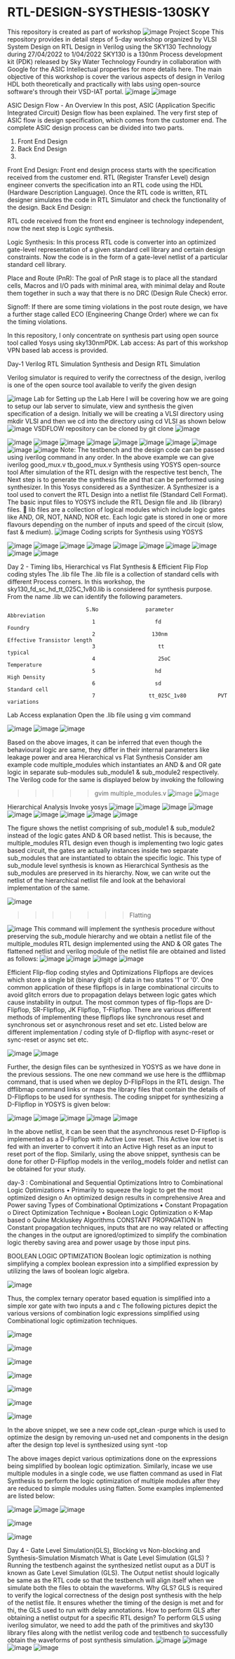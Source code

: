 # RTL-DESIGN-SYSTHESIS-130SKY
This repository is created as part of workshop 
![image](https://user-images.githubusercontent.com/104430712/166086350-d8b6664b-1ef5-4044-b15b-30789923e87a.png)
Project Scope
This repository provides in detail steps of 5-day workshop organized by VLSI System Design on  RTL Design in Verilog using the SKY130 Technology during 27/04/2022 to 1/04/2022
SKY130 is a 130nm Process development kit (PDK) released by Sky Water Technology Foundry in collaboration with Google for the ASIC Intellectual properties for more details here.
The main objective of this workshop is cover the various aspects of design in Verilog HDL both theoretically and practically with labs using open-source software's through their VSD-IAT portal. 
![image](https://user-images.githubusercontent.com/104430712/166086823-513c3c90-2f56-464e-a82d-e6d8c5c90229.png)
![image](https://user-images.githubusercontent.com/104430712/166086827-2d099777-c7ba-4ac6-93c4-3fc65dc73a5d.png)

 ASIC Design Flow - An Overview
In this post, ASIC (Application Specific Integrated Circuit) Design flow has been explained. The very first step of ASIC flow is design specification, which comes from the customer end.
The complete ASIC design process can be divided into two parts.

1.	Front End Design
2.	Back End Design
3.	
Front End Design:
Front end design process starts with the specification received from the customer end. RTL (Register Transfer Level) design engineer converts the specification into an RTL code using the HDL (Hardware Description Language). Once the RTL code is written, RTL designer simulates the code in RTL Simulator and check the functionality of the design.
Back End Design:

RTL code received from the front end engineer is technology independent, now the next step is Logic synthesis. 

Logic Synthesis:  In this process RTL code is converter into an optimized gate-level representation of a given standard cell library and certain design constraints. Now the code is in the form of a gate-level netlist of a particular standard cell library.

Place and Route (PnR):  The goal of PnR stage is to place all the standard cells, Macros and I/O pads with minimal area, with minimal delay and Route them together in such a way that there is no DRC (Design Rule Check) error. 

Signoff: If there are some timing violations in the post route design, we have a further stage called ECO (Engineering Change Order) where we can fix the timing violations. 


In this repository, I only concentrate on synthesis part using open source tool called Yosys using sky130nmPDK. 
Lab access: As part of this workshop VPN based lab access is provided. 

 Day-1 Verilog RTL Simulation Synthesis and Design
RTL Simulation

Verilog simulator is required to verify the correctness of the design, iverilog is one of the open source tool available to verify the given design

![image](https://user-images.githubusercontent.com/104430712/166182026-46e2d74b-dab6-4ffd-bf85-e8d69c2996dd.png)
Lab for Setting up the Lab
Here I will be covering how we are going to setup our lab server to simulate, view and synthesis the given specification of a design.
Initially we will be creating a VLSI directory using mkdir VLSI and then we cd into the directory using cd VLSI as shown below
![image](https://user-images.githubusercontent.com/104430712/166182049-d3ec2ac6-2849-4a3c-a4d5-b154cf4eb853.png)
VSDFLOW repository can be cloned by git clone
![image](https://user-images.githubusercontent.com/104430712/166182060-be765957-da8c-46c1-9704-51e25cc3c8c7.png)

![image](https://user-images.githubusercontent.com/104430712/166182092-1a8f8c8d-8cf4-425f-88bc-3ef4828331a3.png)
![image](https://user-images.githubusercontent.com/104430712/166182098-c20488cb-63e1-4adc-b26e-60c352f46afd.png)
![image](https://user-images.githubusercontent.com/104430712/166182105-e7a3f1ba-c81d-4b60-b8eb-d9b91cac7e5e.png)
![image](https://user-images.githubusercontent.com/104430712/166182112-01872e6d-13f9-4702-8e83-870b836efa1b.png)
![image](https://user-images.githubusercontent.com/104430712/166182121-a4900e7d-c9dd-4259-af0a-06e9b70bec11.png)
![image](https://user-images.githubusercontent.com/104430712/166182128-9d51f084-adab-4d58-9b3f-4a5a12ef2356.png)
![image](https://user-images.githubusercontent.com/104430712/166182139-cdb2deeb-e869-4d28-807a-b7780bf45646.png)
![image](https://user-images.githubusercontent.com/104430712/166182143-1d4d20c1-c6f0-4f5b-a98a-c1d91d24d4a6.png)
![image](https://user-images.githubusercontent.com/104430712/166182154-ba0b109f-f187-47f0-9e34-79bfaf4414ab.png)
![image](https://user-images.githubusercontent.com/104430712/166182164-05c1d394-226f-4f67-8d45-4c62bf60e682.png)
Note: The testbench and the design code can be passed using iverilog command in any order. In the above example we can give iverilog good_mux.v tb_good_mux.v 
Synthesis using YOSYS open-source tool
After simulation of the RTL design with the respective test bench, The Next step is to generate the synthesis file and that can be performed using synthesizer. In this Yosys considered as a Synthesizer. A Synthesizer is a tool used to convert the RTL Design into a netlist file (Standard Cell Format). The basic input files to YOSYS include the RTL Design file and .lib (library) files.
	lib files are a collection of logical modules which include logic gates like AND, OR, NOT, NAND, NOR etc. Each logic gate is stored in one or more flavours depending on the number of inputs and speed of the circuit (slow, fast & medium).
![image](https://user-images.githubusercontent.com/104430712/166182186-7f39a4e9-5046-4c05-90f3-48d720850ed9.png)
Coding scripts for Synthesis using YOSYS

![image](https://user-images.githubusercontent.com/104430712/166182233-11ce25cd-1b53-4617-a8d9-c13a58775857.png)
![image](https://user-images.githubusercontent.com/104430712/166182239-f7998ad2-a91f-4d40-a34a-7e416d58b5aa.png)
![image](https://user-images.githubusercontent.com/104430712/166182243-b95fc922-682d-42ee-81e1-c7c2207d9793.png)
![image](https://user-images.githubusercontent.com/104430712/166182248-339ba50b-b1b9-43e5-9bec-bc97b7ad097b.png)
![image](https://user-images.githubusercontent.com/104430712/166182253-127ca821-eec2-4cdb-88fe-6487a8e3c5a8.png)
![image](https://user-images.githubusercontent.com/104430712/166182258-53384baa-33bd-4671-9dfc-bfe84f9940ae.png)
![image](https://user-images.githubusercontent.com/104430712/166182266-9347f8bb-197e-4077-8fac-7d8e6a5f3f83.png)
![image](https://user-images.githubusercontent.com/104430712/166182273-c81d6039-d79e-4947-b387-9d81ddc1c9cc.png)
![image](https://user-images.githubusercontent.com/104430712/166182280-3f181ca5-fc8b-49f0-8a26-9df6c05c5eab.png)
![image](https://user-images.githubusercontent.com/104430712/166182287-b6a6806c-4d9f-4002-b5aa-bf0902168dd5.png)

Day 2 - Timing libs, Hierarchical   vs  Flat Synthesis & Efficient Flip Flop coding styles
The .lib file
The .lib file is a collection of standard cells with different Process corners. In this workshop, the sky130_fd_sc_hd_tt_025C_1v80.lib is considered for synthesis purpose. From the name .lib we can identify the following parameters.

                             S.No	            parameter	       Abbreviation
                               1	               fd	               Foundry 
                               2	              130nm 	        Effective Transistor length
                               3	                tt	               typical
                               4	                25oC	             Temperature
                               5	               hd	               High Density
                               6	               sd	                Standard cell
                               7	             tt_025C_1v80	       PVT variations

Lab Access explanation
Open the .lib file using g
vim command


![image](https://user-images.githubusercontent.com/104430712/166254676-10af81f1-a022-43c6-8be7-d2f128aad73b.png)
![image](https://user-images.githubusercontent.com/104430712/166254685-8556c2c5-39ec-4fd4-bbb4-c1eb80b0eff3.png)
![image](https://user-images.githubusercontent.com/104430712/166254707-9976d439-eda2-4304-800d-5765fd022a34.png)


Based on the above images, it can be inferred that even though the behavioural logic are same, they differ in their internal parameters like leakage power and area
Hierarchical vs Flat Synthesis
Consider am example code multiple_modules which instantiates an AND & and OR gate logic in separate sub-modules sub_module1 & sub_module2 respectively. The Verilog code for the same is displayed below by invoking the following 
>>>>>   gvim multiple_modules.v
![image](https://user-images.githubusercontent.com/104430712/166254791-e89a4d95-1292-46ad-8ac3-5bc6ee680f2f.png)
![image](https://user-images.githubusercontent.com/104430712/166254819-09278743-0e4d-46f3-af8b-5f3eab2ba83e.png)

Hierarchical Analysis 
Invoke yosys
![image](https://user-images.githubusercontent.com/104430712/166254865-6d8895bf-49f8-48a2-8782-6e4b45498abd.png)
![image](https://user-images.githubusercontent.com/104430712/166254882-d1a3f079-c390-4016-89a3-7cfa5b5bc8ff.png)
![image](https://user-images.githubusercontent.com/104430712/166254900-35be16dc-7d7d-4f9b-bb65-169444ed1b31.png)
![image](https://user-images.githubusercontent.com/104430712/166254926-b920d845-0045-4e40-9b46-9705e35d3618.png)
![image](https://user-images.githubusercontent.com/104430712/166254981-469c5783-2ed5-4f3b-b9a2-e70de3f94b17.png)
![image](https://user-images.githubusercontent.com/104430712/166254996-b56e091b-d983-4a32-a006-d72cecb2985b.png)
![image](https://user-images.githubusercontent.com/104430712/166255025-886aa611-72db-4360-9476-980adf8373b4.png)
![image](https://user-images.githubusercontent.com/104430712/166255042-d5254b3e-0567-4a35-8ff0-9cb2c4ba7fe1.png)
![image](https://user-images.githubusercontent.com/104430712/166255066-f67ce9ee-af9c-4871-86ea-3d4abfb3c97b.png)

The figure shows the  netlist comprising of sub_module1 & sub_module2 instead of the logic gates AND & OR based netlist. This is because, the multiple_modules RTL design even though is implementing two logic gates based circuit, the gates are actually instances inside two separate sub_modules that are instantiated to obtain the specific logic. This type of sub_module level synthesis is known as Hierarchical Synthesis as the sub_modules are preserved in its hierarchy.
Now, we can write out the netlist of the hierarchical netlist file and look at the behavioral implementation of the same.

![image](https://user-images.githubusercontent.com/104430712/166255116-a2e6a27e-3e7d-4227-8dda-1a023c90b787.png)
>>>>>>>Flatting


![image](https://user-images.githubusercontent.com/104430712/166255165-06306053-58e0-4664-8e39-24935715ea0e.png)
This command will implement the synthesis procedure without preserving the sub_module hierarchy and we obtain a netlist file of the multiple_modules RTL design implemented using the AND & OR gates
The flattened netlist and verilog module of the netlist file are obtained and listed as follows:
![image](https://user-images.githubusercontent.com/104430712/166255232-99c8e123-7eb5-4dbb-9135-30a1611b0a90.png)
![image](https://user-images.githubusercontent.com/104430712/166255263-b8929abb-8011-4778-a35a-6a67e0cba180.png)
![image](https://user-images.githubusercontent.com/104430712/166255288-f725b26d-03c4-41f0-a36d-363b2ccbe6ab.png)
![image](https://user-images.githubusercontent.com/104430712/166255312-d909b622-20ba-4d71-a288-60f8ae9ff3a6.png)


Efficient Flip-flop coding styles and Optimizations
Flipflops are devices which store a single bit (binary digit) of data in two states '1' or '0'. One common application of these flipflops is in large combinational circuits to avoid glitch errors due to propagation delays between logic gates which cause instability in output. The most common types of flip-flops are D-Flipflop, SR-Flipflop, JK Flipflop, T-Flipflop. There are various different methods of implementing these flipflops like synchronous reset and synchronous set or asynchronous reset and set etc. Listed below are different implementation / coding style of D-flipflop with async-reset or sync-reset or async set etc.

![image](https://user-images.githubusercontent.com/104430712/166255403-1b7e0319-92b1-4600-b81d-cd27bd010ab5.png)
![image](https://user-images.githubusercontent.com/104430712/166255417-39804c98-870f-49d7-acfc-3199b436f8f9.png)


Further, the design files can be synthesized in YOSYS as we have done in the previous sessions. The one new command we use here is the dfflibmap command, that is used when we deploy D-FlipFlops in the RTL design. The dfflibmap command links or maps the library files that contain the details of D-Flipflops to be used for synthesis. The coding snippet for synthesizing a D-Flipflop in YOSYS is given below:


![image](https://user-images.githubusercontent.com/104430712/166255461-09505bf4-5b0c-441b-908a-786575274e45.png)
![image](https://user-images.githubusercontent.com/104430712/166255473-95113766-0e54-4cd9-ad04-c62a74166539.png)
![image](https://user-images.githubusercontent.com/104430712/166255496-d91ad129-60ed-48bc-9c74-11c3b3844f4e.png)
![image](https://user-images.githubusercontent.com/104430712/166255523-1984738c-79a2-49cc-9864-6f9f02b96766.png)
![image](https://user-images.githubusercontent.com/104430712/166255539-d69225ed-b08f-47cc-81d4-caa7e48adc7c.png)

In the above netlist, it can be seen that the asynchronous reset D-Flipflop is implemented as a D-Flipflop with Active Low reset. This Active low reset is fed with an inverter to convert it into an Active High reset as an input to reset port of the flop. Similarly, using the above snippet, synthesis can be done for other D-Flipflop models in the verilog_models folder and netlist can be obtained for your study.
 
 day-3 : Combinational and Sequential Optimizations
Intro to Combinational Logic Optimizations
•	Primarily to squeeze the logic to get the most optimized design
o	An optimized design results in comprehensive Area and Power saving
Types of Combinational Optimizations
•	Constant Propagation
o	Direct Optimization Technique
•	Boolean Logic Optimization
o	K-Map based
o	Quine Mckluskey Algorithms
CONSTANT PROPAGATION
In Constant propagation techniques, inputs that are no way related or affecting the changes in the output are ignored/optimized to simplify the combination logic thereby saving area and power usage by those input pins.

BOOLEAN LOGIC OPTIMIZATION
Boolean logic optimization is nothing simplifying a complex boolean expression into a simplified expression by utilizing the laws of boolean logic algebra.

 ![image](https://user-images.githubusercontent.com/104430712/166256012-d3275027-1baf-4f87-9659-a490a22e4089.png)

Thus, the complex ternary operator based equation is simplified into a simple xor gate with two inputs a and c
The following pictures depict the various versions of combination logic expressions simplified using Combinational logic optimization techniques.

![image](https://user-images.githubusercontent.com/104430712/166256075-ea02ec83-6ebc-4efa-b634-b6fc7572d924.png)

 ![image](https://user-images.githubusercontent.com/104430712/166256190-17a7ff72-22a9-4f2e-a94b-0545c6563397.png)

 ![image](https://user-images.githubusercontent.com/104430712/166256212-2352637a-2bf8-47a3-96d2-f7526347f842.png)
 
![image](https://user-images.githubusercontent.com/104430712/166256236-4caedb58-f93a-4c7b-a526-397dc6141d24.png)

![image](https://user-images.githubusercontent.com/104430712/166256261-4fd9e5f7-140f-4e29-8ce7-ed3bdfdb356e.png)

![image](https://user-images.githubusercontent.com/104430712/166256345-de750dfd-b985-492a-a42e-1307a5764618.png)

![image](https://user-images.githubusercontent.com/104430712/166256384-0bebcecf-31f3-4563-8573-5559a1cfd315.png)

In the above snippet, we see a new code opt_clean -purge which is used to optimize the design by removing un-used net and components in the design after the design top level is synthesized using synt -top

The above images depict various optimizations done on the expressions being simplified by boolean logic optimization.
Similarly, incase we use multiple modules in a single code, we use flatten command as used in Flat Synthesis to perform the logic optimization of multiple modules after they are reduced to simple modules using flatten.
Some examples implemented are listed below:

![image](https://user-images.githubusercontent.com/104430712/166256445-29f7602e-30ce-4854-9621-0d73fa99dd8c.png)
![image](https://user-images.githubusercontent.com/104430712/166256482-2e78540a-5db5-448c-8ff2-3e8ac45dd5c1.png)
![image](https://user-images.githubusercontent.com/104430712/166256510-a7021a28-d04b-4c82-9b5e-4b574645c7b7.png)

![image](https://user-images.githubusercontent.com/104430712/166256529-ff012ae0-6fad-4f6f-a2ab-5f811d00a542.png)

![image](https://user-images.githubusercontent.com/104430712/166256580-840a2833-7539-4d1c-b322-d933460f1862.png)

Day 4 - Gate Level Simulation(GLS), Blocking vs Non-blocking and Synthesis-Simulation Mismatch
What is Gate Level Simulation (GLS) ?
Running the testbench against the synthesized netlist ouput as a DUT is known as Gate Level Simulation (GLS). The Output netlist should logically be same as the RTL code so that the testbench will align itself when we simulate both the files to obtain the waveforms.
Why GLS?
GLS is required to verify the logical correctness of the design post synthesis with the help of the netlist file. It ensures whether the timing of the design is met and for thi, the GLS used to run with delay annotations.
How to perform GLS after obtaining a netlist output for a specific RTL design?
To perform GLS using iverilog simulator, we need to add the path of the primitives and sky130 library files along with the netlist verilog code and testbench to successfully obtain the waveforms of post synthesis simulation.
![image](https://user-images.githubusercontent.com/104430712/166256700-7082d413-1e63-4598-9290-5b0cb749d957.png)
![image](https://user-images.githubusercontent.com/104430712/166256725-16387502-0b24-4630-8c76-1a3a06a4b8ac.png)
![image](https://user-images.githubusercontent.com/104430712/166256750-237afcd9-d722-4135-bcc2-27b1c6e908b4.png)
![image](https://user-images.githubusercontent.com/104430712/166256780-bf54046a-4905-4640-a2e1-84d3a995cfd1.png)



























 
